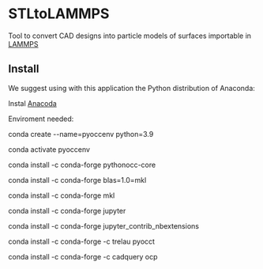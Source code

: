 # STLtoLAMMPS
Tool to convert CAD designs into particle models of surfaces importable in [LAMMPS](https://www.lammps.org/)

## Install 

We suggest using with this application the Python distribution of Anaconda:

Instal [Anacoda](https://www.anaconda.com/products/distribution)

Enviroment needed:

conda create --name=pyoccenv python=3.9

conda activate pyoccenv

conda install -c conda-forge pythonocc-core

conda install -c conda-forge  blas=1.0=mkl

conda install -c conda-forge  mkl

conda install -c conda-forge jupyter

conda install -c conda-forge jupyter_contrib_nbextensions

conda install -c conda-forge -c trelau pyocct

conda install -c conda-forge -c cadquery ocp
